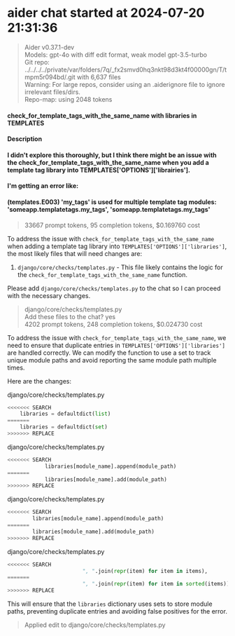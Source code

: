 
# aider chat started at 2024-07-20 21:31:36

> Aider v0.37.1-dev  
> Models: gpt-4o with diff edit format, weak model gpt-3.5-turbo  
> Git repo: ../../../../private/var/folders/7q/_fx2smvd0hq3nkt98d3kt4f00000gn/T/tmpm5r094bd/.git with 6,637 files  
> Warning: For large repos, consider using an .aiderignore file to ignore irrelevant files/dirs.  
> Repo-map: using 2048 tokens  

#### check_for_template_tags_with_the_same_name with libraries in TEMPLATES  
#### Description  
#### 	  
#### I didn't explore this thoroughly, but I think there might be an issue with the check_for_template_tags_with_the_same_name when you add a template tag library into TEMPLATES['OPTIONS']['librairies'].  
#### I'm getting an error like:   
#### (templates.E003) 'my_tags' is used for multiple template tag modules: 'someapp.templatetags.my_tags', 'someapp.templatetags.my_tags'  
> 33667 prompt tokens, 95 completion tokens, $0.169760 cost  

To address the issue with `check_for_template_tags_with_the_same_name` when adding a template tag library into `TEMPLATES['OPTIONS']['libraries']`, the most likely files that will need changes are:

1. `django/core/checks/templates.py` - This file likely contains the logic for the `check_for_template_tags_with_the_same_name` function.

Please add `django/core/checks/templates.py` to the chat so I can proceed with the necessary changes.

> django/core/checks/templates.py  
> Add these files to the chat? yes  
> 4202 prompt tokens, 248 completion tokens, $0.024730 cost  

To address the issue with `check_for_template_tags_with_the_same_name`, we need to ensure that duplicate entries in `TEMPLATES['OPTIONS']['libraries']` are handled correctly. We can modify the function to use a set to track unique module paths and avoid reporting the same module path multiple times.

Here are the changes:

django/core/checks/templates.py
```python
<<<<<<< SEARCH
    libraries = defaultdict(list)
=======
    libraries = defaultdict(set)
>>>>>>> REPLACE
```

django/core/checks/templates.py
```python
<<<<<<< SEARCH
            libraries[module_name].append(module_path)
=======
            libraries[module_name].add(module_path)
>>>>>>> REPLACE
```

django/core/checks/templates.py
```python
<<<<<<< SEARCH
        libraries[module_name].append(module_path)
=======
        libraries[module_name].add(module_path)
>>>>>>> REPLACE
```

django/core/checks/templates.py
```python
<<<<<<< SEARCH
                        ", ".join(repr(item) for item in items),
=======
                        ", ".join(repr(item) for item in sorted(items)),
>>>>>>> REPLACE
```

This will ensure that the `libraries` dictionary uses sets to store module paths, preventing duplicate entries and avoiding false positives for the error.

> Applied edit to django/core/checks/templates.py  
